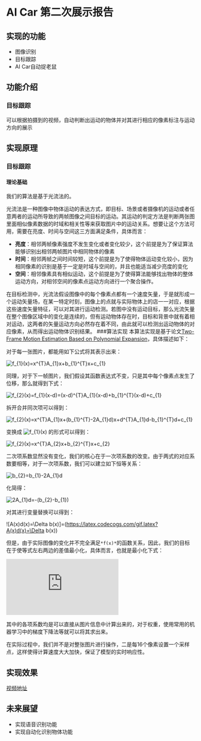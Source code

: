 # AI Car 第二次展示报告
## 实现的功能
- 图像识别
- 目标跟踪
- AI Car自动捉老鼠
## 功能介绍
### 目标跟踪
可以根据拍摄到的视频，自动判断出运动的物体并对其进行相应的像素标注与运动方向的展示
## 实现原理
### 目标跟踪
#### 理论基础
我们的算法是基于光流法的。

光流法是一种图像中物体运动的表达方式，即目标、场景或者摄像机的运动或者任意两者的运动所导致的两帧图像之间目标的运动。其运动的判定方法是判断两张图里面相似像素数据的时域和相关性等来获取图片中的运动关系。想要让这个方法可用，需要在亮度、时间与空间这三方面满足条件，具体而言：
- **亮度**：相邻两帧像素强度不发生变化或者变化较少，这个前提是为了保证算法能够识别出相邻两帧图片中相同物体的像素
- **时间**：相邻两帧之间时间较短，这个前提是为了使得物体运动变化较小，因为相同像素的识别是基于一定是时域与空间的，并且也能适当减少亮度的变化
- **空间**：相邻像素具有相似运动，这个前提是为了使得算法能够找出物体的整体运动方向，对相邻空间的像素点运动方向进行一个聚合操作。

在目标检测中，光流法假设图像中的每个像素点都有一个速度矢量，于是就形成一个运动矢量场，在某一特定时刻，图像上的点就与实际物体上的店一一对应，根据这些速度矢量特征，可以对其进行运动检测。若图中没有运动目标，那么光流矢量在整个图像区域中的变化是连续的，但有运动物体存在时，目标和背景中就有着相对运动，这两者的矢量运动方向必然存在着不同，由此就可以检测出运动物体的对应像素，从而得出运动物体识别结果。
###算法实现
本算法实现是基于论文[Two-Frame Motion Estimation Based on Polynomial Expansion](https://www.researchgate.net/profile/Gunnar_Farnebaeck/publication/225138825_Two-Frame_Motion_Estimation_Based_on_Polynomial_Expansion/links/0c96051ac945bb56de000000/Two-Frame-Motion-Estimation-Based-on-Polynomial-Expansion.pdf)，具体描述如下：

对于每一张图片，都能用如下公式将其表示出来：

![f_{1}(x)=x^{T}A_{1}x+b_{1}^{T}x+c_{1}](https://latex.codecogs.com/gif.latex?f_{1}(x)=x^{T}A_{1}x+b_{1}^{T}x+c_{1})

同理，对于下一帧图片，我们假设其函数表达式不变，只是其中每个像素点发生了位移，那么就得到下式：

![f_{2}(x)=f_{1}(x-d)=(x-d)^{T}A_{1}(x-d)+b_{1}^{T}(x-d)+c_{1}
](https://latex.codecogs.com/gif.latex?f_{2}(x)=f_{1}(x-d)=(x-d)^{T}A_{1}(x-d)+b_{1}^{T}(x-d)+c_{1}
)

拆开合并同次项可以得到：

![f_{2}(x)=x^{T}A_{1}x+(b_{1}^{T}-2A_{1}d)x+d^{T}A_{1}d-b_{1}^{T}d+c_{1}
](https://latex.codecogs.com/gif.latex?f_{2}(x)=x^{T}A_{1}x+(b_{1}^{T}-2A_{1}d)x+d^{T}A_{1}d-b_{1}^{T}d+c_{1})

变换成 ![f_{1}(x)](https://latex.codecogs.com/gif.latex?f_{1}(x)) 的形式可以得到：

![f_{2}(x)=x^{T}A_{2}x+b_{2}^{T}x+c_{2}](https://latex.codecogs.com/gif.latex?f_{2}(x)=x^{T}A_{2}x+b_{2}^{T}x+c_{2})

二次项系数显然没有变化，我们的核心在于一次项系数的改变。由于两式的对应系数要相等，对于一次项系数，我们可以建立如下恒等关系：

![b_{2}=b_{1}-2A_{1}d](https://latex.codecogs.com/gif.latex?b_{2}=b_{1}-2A_{1}d)

化简得：

![2A_{1}d=-(b_{2}-b_{1})](https://latex.codecogs.com/gif.latex?2A_{1}d=-(b_{2}-b_{1}))

对其进行变量替换可以得到：

![A(x)d(x)=\Delta b(x)]=(https://latex.codecogs.com/gif.latex?A(x)d(x)=\Delta b(x))

但是，由于实际图像的变化并不完全满足` *f(x)* `的函数关系，因此，我们的目标在于使等式左右两边的差值最小化，具体而言，也就是最小化下式：

![\sum_{\Delta x\in I}\omega (\Delta x)\left \| A(x+\Delta x)d(x)-\Delta b(x+\Delta x) \right \|^{2}](https://latex.codecogs.com/gif.latex?%5Csum_%7B%5CDelta%20x%5Cin%20I%7D%5Comega%20%28%5CDelta%20x%29%5Cleft%20%5C%7C%20A%28x&plus;%5CDelta%20x%29d%28x%29-%5CDelta%20b%28x&plus;%5CDelta%20x%29%20%5Cright%20%5C%7C%5E%7B2%7D)

其中的各项系数均是可以直接从图片信息中计算出来的，对于权重，使用常用的机器学习中的梯度下降法等就可以将其求出来。

在实际过程中，我们并不是对整张图片进行操作，二是每16个像素设置一个采样点，这样使得计算速度大大加快，保证了模型的实时响应性。

## 实现效果
[视频地址](https://github.com/KunlinY/AICar/tree/master/2nd%20Presentation)
## 未来展望
- 实现语音识别功能
- 实现自动化识别物体功能
